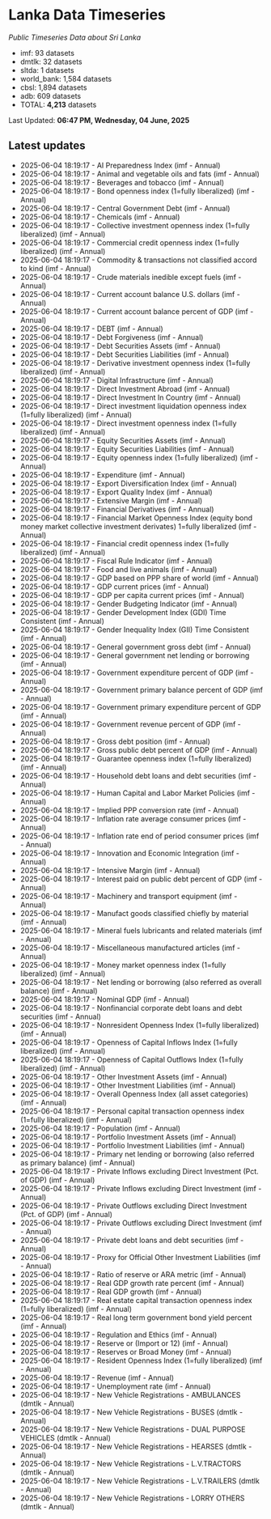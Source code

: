 # Lanka Data Timeseries
*Public Timeseries Data about Sri Lanka*

* imf: 93 datasets
* dmtlk: 32 datasets
* sltda: 1 datasets
* world_bank: 1,584 datasets
* cbsl: 1,894 datasets
* adb: 609 datasets
* TOTAL: **4,213** datasets

Last Updated: **06:47 PM, Wednesday, 04 June, 2025**

## Latest updates

* 2025-06-04 18:19:17 - AI Preparedness Index (imf - Annual)
* 2025-06-04 18:19:17 - Animal and vegetable oils and fats (imf - Annual)
* 2025-06-04 18:19:17 - Beverages and tobacco (imf - Annual)
* 2025-06-04 18:19:17 - Bond openness index (1=fully liberalized) (imf - Annual)
* 2025-06-04 18:19:17 - Central Government Debt (imf - Annual)
* 2025-06-04 18:19:17 - Chemicals (imf - Annual)
* 2025-06-04 18:19:17 - Collective investment openness index (1=fully liberalized) (imf - Annual)
* 2025-06-04 18:19:17 - Commercial credit openness index (1=fully liberalized) (imf - Annual)
* 2025-06-04 18:19:17 - Commodity & transactions not classified accord to kind (imf - Annual)
* 2025-06-04 18:19:17 - Crude materials inedible except fuels (imf - Annual)
* 2025-06-04 18:19:17 - Current account balance U.S. dollars (imf - Annual)
* 2025-06-04 18:19:17 - Current account balance percent of GDP (imf - Annual)
* 2025-06-04 18:19:17 - DEBT (imf - Annual)
* 2025-06-04 18:19:17 - Debt Forgiveness (imf - Annual)
* 2025-06-04 18:19:17 - Debt Securities Assets (imf - Annual)
* 2025-06-04 18:19:17 - Debt Securities Liabilities (imf - Annual)
* 2025-06-04 18:19:17 - Derivative investment openness index (1=fully liberalized) (imf - Annual)
* 2025-06-04 18:19:17 - Digital Infrastructure (imf - Annual)
* 2025-06-04 18:19:17 - Direct Investment Abroad (imf - Annual)
* 2025-06-04 18:19:17 - Direct Investment In Country (imf - Annual)
* 2025-06-04 18:19:17 - Direct investment liquidation openness index (1=fully liberalized) (imf - Annual)
* 2025-06-04 18:19:17 - Direct investment openness index (1=fully liberalized) (imf - Annual)
* 2025-06-04 18:19:17 - Equity Securities Assets (imf - Annual)
* 2025-06-04 18:19:17 - Equity Securities Liabilities (imf - Annual)
* 2025-06-04 18:19:17 - Equity openness index (1=fully liberalized) (imf - Annual)
* 2025-06-04 18:19:17 - Expenditure (imf - Annual)
* 2025-06-04 18:19:17 - Export Diversification Index (imf - Annual)
* 2025-06-04 18:19:17 - Export Quality Index (imf - Annual)
* 2025-06-04 18:19:17 - Extensive Margin (imf - Annual)
* 2025-06-04 18:19:17 - Financial Derivatives (imf - Annual)
* 2025-06-04 18:19:17 - Financial Market Openness Index (equity bond money market collective investment derivates) 1=fully liberalized (imf - Annual)
* 2025-06-04 18:19:17 - Financial credit openness index (1=fully liberalized) (imf - Annual)
* 2025-06-04 18:19:17 - Fiscal Rule Indicator (imf - Annual)
* 2025-06-04 18:19:17 - Food and live animals (imf - Annual)
* 2025-06-04 18:19:17 - GDP based on PPP share of world (imf - Annual)
* 2025-06-04 18:19:17 - GDP current prices (imf - Annual)
* 2025-06-04 18:19:17 - GDP per capita current prices (imf - Annual)
* 2025-06-04 18:19:17 - Gender Budgeting Indicator (imf - Annual)
* 2025-06-04 18:19:17 - Gender Development Index (GDI) Time Consistent (imf - Annual)
* 2025-06-04 18:19:17 - Gender Inequality Index (GII) Time Consistent (imf - Annual)
* 2025-06-04 18:19:17 - General government gross debt (imf - Annual)
* 2025-06-04 18:19:17 - General government net lending or borrowing (imf - Annual)
* 2025-06-04 18:19:17 - Government expenditure percent of GDP (imf - Annual)
* 2025-06-04 18:19:17 - Government primary balance percent of GDP (imf - Annual)
* 2025-06-04 18:19:17 - Government primary expenditure percent of GDP (imf - Annual)
* 2025-06-04 18:19:17 - Government revenue percent of GDP (imf - Annual)
* 2025-06-04 18:19:17 - Gross debt position (imf - Annual)
* 2025-06-04 18:19:17 - Gross public debt percent of GDP (imf - Annual)
* 2025-06-04 18:19:17 - Guarantee openness index (1=fully liberalized) (imf - Annual)
* 2025-06-04 18:19:17 - Household debt loans and debt securities (imf - Annual)
* 2025-06-04 18:19:17 - Human Capital and Labor Market Policies (imf - Annual)
* 2025-06-04 18:19:17 - Implied PPP conversion rate (imf - Annual)
* 2025-06-04 18:19:17 - Inflation rate average consumer prices (imf - Annual)
* 2025-06-04 18:19:17 - Inflation rate end of period consumer prices (imf - Annual)
* 2025-06-04 18:19:17 - Innovation and Economic Integration (imf - Annual)
* 2025-06-04 18:19:17 - Intensive Margin (imf - Annual)
* 2025-06-04 18:19:17 - Interest paid on public debt percent of GDP (imf - Annual)
* 2025-06-04 18:19:17 - Machinery and transport equipment (imf - Annual)
* 2025-06-04 18:19:17 - Manufact goods classified chiefly by material (imf - Annual)
* 2025-06-04 18:19:17 - Mineral fuels lubricants and related materials (imf - Annual)
* 2025-06-04 18:19:17 - Miscellaneous manufactured articles (imf - Annual)
* 2025-06-04 18:19:17 - Money market openness index (1=fully liberalized) (imf - Annual)
* 2025-06-04 18:19:17 - Net lending or borrowing (also referred as overall balance) (imf - Annual)
* 2025-06-04 18:19:17 - Nominal GDP (imf - Annual)
* 2025-06-04 18:19:17 - Nonfinancial corporate debt loans and debt securities (imf - Annual)
* 2025-06-04 18:19:17 - Nonresident Openness Index (1=fully liberalized) (imf - Annual)
* 2025-06-04 18:19:17 - Openness of Capital Inflows Index (1=fully liberalized) (imf - Annual)
* 2025-06-04 18:19:17 - Openness of Capital Outflows Index (1=fully liberalized) (imf - Annual)
* 2025-06-04 18:19:17 - Other Investment Assets (imf - Annual)
* 2025-06-04 18:19:17 - Other Investment Liabilities (imf - Annual)
* 2025-06-04 18:19:17 - Overall Openness Index (all asset categories) (imf - Annual)
* 2025-06-04 18:19:17 - Personal capital transaction openness index (1=fully liberalized) (imf - Annual)
* 2025-06-04 18:19:17 - Population (imf - Annual)
* 2025-06-04 18:19:17 - Portfolio Investment Assets (imf - Annual)
* 2025-06-04 18:19:17 - Portfolio Investment Liabilities (imf - Annual)
* 2025-06-04 18:19:17 - Primary net lending or borrowing (also referred as primary balance) (imf - Annual)
* 2025-06-04 18:19:17 - Private Inflows excluding Direct Investment (Pct. of GDP) (imf - Annual)
* 2025-06-04 18:19:17 - Private Inflows excluding Direct Investment (imf - Annual)
* 2025-06-04 18:19:17 - Private Outflows excluding Direct Investment (Pct. of GDP) (imf - Annual)
* 2025-06-04 18:19:17 - Private Outflows excluding Direct Investment (imf - Annual)
* 2025-06-04 18:19:17 - Private debt loans and debt securities (imf - Annual)
* 2025-06-04 18:19:17 - Proxy for Official Other Investment Liabilities (imf - Annual)
* 2025-06-04 18:19:17 - Ratio of reserve or ARA metric (imf - Annual)
* 2025-06-04 18:19:17 - Real GDP growth rate percent (imf - Annual)
* 2025-06-04 18:19:17 - Real GDP growth (imf - Annual)
* 2025-06-04 18:19:17 - Real estate capital transaction openness index (1=fully liberalized) (imf - Annual)
* 2025-06-04 18:19:17 - Real long term government bond yield percent (imf - Annual)
* 2025-06-04 18:19:17 - Regulation and Ethics (imf - Annual)
* 2025-06-04 18:19:17 - Reserve or (Import or 12) (imf - Annual)
* 2025-06-04 18:19:17 - Reserves or Broad Money (imf - Annual)
* 2025-06-04 18:19:17 - Resident Openness Index (1=fully liberalized) (imf - Annual)
* 2025-06-04 18:19:17 - Revenue (imf - Annual)
* 2025-06-04 18:19:17 - Unemployment rate (imf - Annual)
* 2025-06-04 18:19:17 - New Vehicle Registrations - AMBULANCES (dmtlk - Annual)
* 2025-06-04 18:19:17 - New Vehicle Registrations - BUSES (dmtlk - Annual)
* 2025-06-04 18:19:17 - New Vehicle Registrations - DUAL PURPOSE VEHICLES (dmtlk - Annual)
* 2025-06-04 18:19:17 - New Vehicle Registrations - HEARSES (dmtlk - Annual)
* 2025-06-04 18:19:17 - New Vehicle Registrations - L.V.TRACTORS (dmtlk - Annual)
* 2025-06-04 18:19:17 - New Vehicle Registrations - L.V.TRAILERS (dmtlk - Annual)
* 2025-06-04 18:19:17 - New Vehicle Registrations - LORRY OTHERS (dmtlk - Annual)